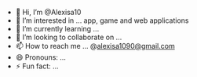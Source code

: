 - 👋 Hi, I’m @Alexisa10
- 👀 I’m interested in ... app, game and web applications 
- 🌱 I’m currently learning ... 
- 💞️ I’m looking to collaborate on ...
- 📫 How to reach me ... @alexisa1090@gmail.com
- 😄 Pronouns: ...
- ⚡ Fun fact: ...

<!---
Alexisa10/Alexisa10 is a ✨ special ✨ repository because its `README.md` (this file) appears on your GitHub profile.
You can click the Preview link to take a look at your changes.
--->
